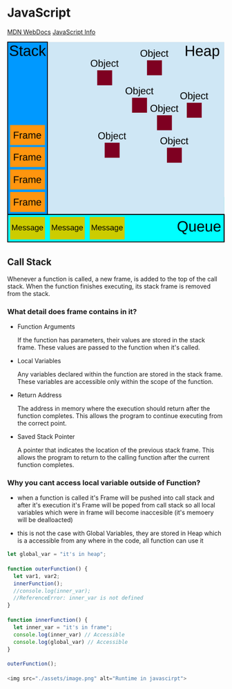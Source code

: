 # JavaScript

[MDN WebDocs](https://developer.mozilla.org/en-US/docs/Web/JavaScript)
[JavaScript Info](https://javascript.info/)

<img src="./assets/memory_org.svg" alt="Runtime in javascirpt">


## Call Stack
Whenever a function is called, a new frame, is added to the top of the call stack. When the function finishes executing, its stack frame is removed from the stack.

### What detail does frame contains in it?
- Function Arguments

  If the function has parameters, their values are stored in the stack frame. These values are passed to the function when it's called.

- Local Variables

  Any variables declared within the function are stored in the stack frame. These variables are accessible only within the scope of the function.


- Return Address

  The address in memory where the execution should return after the function completes. This allows the program to continue executing from the correct point.

- Saved Stack Pointer

  A pointer that indicates the location of the previous stack frame. This allows the program to return to the calling function after the current function completes.


### Why you cant access local variable outside of Function?

- when a function is called it's Frame will be pushed into call stack
  and after it's execution it's Frame will be poped from call stack
  so all local variables which were in frame will become inaccesible (it's memoery will be dealloacted)

- this is not the case with Global Variables,
  they are stored in Heap which is a accessible from any where in the code, all function can use it

```javascript
let global_var = "it's in heap";

function outerFunction() {
  let var1, var2;
  innerFunction();
  //console.log(inner_var);
  //ReferenceError: inner_var is not defined
}

function innerFunction() {
  let inner_var = "it's in frame";
  console.log(inner_var) // Accessible
  console.log(global_var) // Accessible
}

outerFunction();

<img src="./assets/image.png" alt="Runtime in javascirpt">
